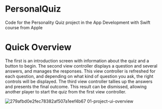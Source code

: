 # PersonalQuiz
Code for the Personality Quiz project in the App Development with Swift course from Apple

# Quick Overview

The first is an introduction screen with information about the quiz and a button to begin.
The second view controller displays a question and several answers, and manages the responses. This view controller is refreshed for each question, and depending on what kind of question you ask, the right controls will be displayed.
The third view controller tallies up the answers and presents the final outcome. This result can be dismissed, allowing another player to start the quiz from the first view controller.

![279afbd0e2fec78382af507a1eef4b67 01-project-ui-overview](https://user-images.githubusercontent.com/73246522/180800854-201c6f72-bb4d-4895-b6d2-8d541c4363ee.jpeg)
